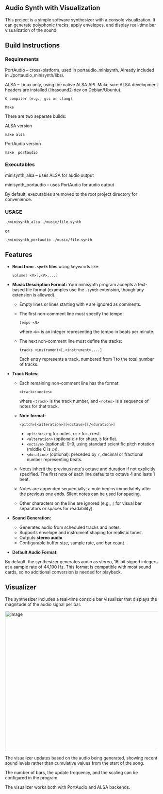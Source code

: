## Audio Synth with Visualization

This project is a simple software synthesizer with a console visualization.
It can generate polyphonic tracks, apply envelopes, and display real-time bar visualization of the sound.

## Build Instructions
### Requirements

PortAudio – cross-platform, used in portaudio_minisynth. Already included in ./portaudio_minisynth/libs/.

ALSA – Linux only, using the native ALSA API. Make sure ALSA development headers are installed (libasound2-dev on Debian/Ubuntu).

    C compiler (e.g., gcc or clang)

    Make

There are two separate builds:

ALSA version
    
    make alsa

PortAudio version
  
    make  portaudio

### Executables

minisynth_alsa – uses ALSA for audio output

minisynth_portaudio – uses PortAudio for audio output

By default, executables are moved to the root project directory for convenience.

### USAGE

    ./minisynth_alsa ./music/file.synth

or

    ./minisynth_portaudio ./music/file.synth

## Features

* **Read from `.synth` files** using keywords like:

  ```text
  volumes <V>[,<V>,...]
  ```

* **Music Description Format:**
  Your minisynth program accepts a text-based file format (examples use the `.synth` extension, though any extension is allowed).

  * Empty lines or lines starting with `#` are ignored as comments.
  * The first non-comment line must specify the tempo:

    ```
    tempo <N>
    ```

    where `<N>` is an integer representing the tempo in beats per minute.
  * The next non-comment line must define the tracks:

    ```
    tracks <instrument>[,<instrument>,...]
    ```

    Each entry represents a track, numbered from 1 to the total number of tracks.

* **Track Notes:**

  * Each remaining non-comment line has the format:

    ```
    <track>:<notes>
    ```

    where `<track>` is the track number, and `<notes>` is a sequence of notes for that track.

  * **Note format:**

    ```
    <pitch>[<alteration>][<octave>][/<duration>]
    ```

    * `<pitch>`: a–g for notes, or `r` for a rest.
    * `<alteration>` (optional): `#` for sharp, `b` for flat.
    * `<octave>` (optional): 0–9, using standard scientific pitch notation (middle C is `c4`).
    * `<duration>` (optional): preceded by `/`, decimal or fractional number representing beats.

  * Notes inherit the previous note’s octave and duration if not explicitly specified. The first note of each line defaults to octave 4 and lasts 1 beat.

  * Notes are appended sequentially; a note begins immediately after the previous one ends. Silent notes can be used for spacing.

  * Other characters on the line are ignored (e.g., `|` for visual bar separators or spaces for readability).

* **Sound Generation:**

  * Generates audio from scheduled tracks and notes.
  * Supports envelope and instrument shaping for realistic tones.
  * Outputs **stereo audio**.
  * Configurable buffer size, sample rate, and bar count.

* **Default Audio Format:**

By default, the synthesizer generates audio as stereo, 16-bit signed integers at a sample rate of 44,100 Hz. This format is compatible with most sound cards, so no additional conversion is needed for playback.

## Visualizer

The synthesizer includes a real-time console bar visualizer that displays the magnitude of the audio signal per bar.

<img width="1121" height="460" alt="image" src="https://github.com/user-attachments/assets/354d94f3-3c63-4a37-9e35-201689ad3b8d" />

The visualizer updates based on the audio being generated, showing recent sound levels rather than cumulative values from the start of the song.

The number of bars, the update frequency, and the scaling can be configured in the program.

The visualizer works both with PortAudio and ALSA backends.

